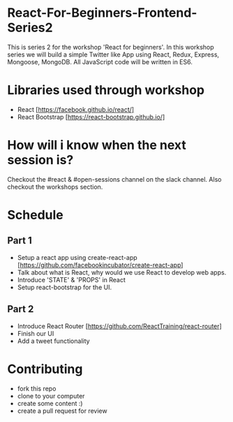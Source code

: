 # React-For-Beginners-Frontend-Series2
This is series 2 for the workshop 'React for beginners'. In this workshop series we will build a simple Twitter like App using React, Redux, Express, Mongoose, MongoDB. All JavaScript code will be written in ES6.

# Libraries used through workshop
- React [https://facebook.github.io/react/]
- React Bootstrap [https://react-bootstrap.github.io/]

# How will i know when the next session is?
Checkout the #react & #open-sessions channel on the slack channel. Also checkout the workshops section.

# Schedule
## Part 1
- Setup a react app using create-react-app [https://github.com/facebookincubator/create-react-app]
- Talk about what is React, why would we use React to develop web apps.
- Introduce 'STATE' & 'PROPS' in React
- Setup react-bootstrap for the UI.

## Part 2
- Introduce React Router [https://github.com/ReactTraining/react-router]
- Finish our UI
- Add a tweet functionality

# Contributing
- fork this repo
- clone to your computer
- create some content :)
- create a pull request for review
